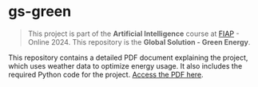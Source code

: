 # gs-green

> This project is part of the **Artificial Intelligence** course at [FIAP](https://github.com/fiap) - Online 2024. This repository is the **Global Solution - Green Energy**.

This repository contains a detailed PDF document explaining the project, which uses weather data to optimize energy usage. It also includes the required Python code for the project. [Access the PDF here](./document.pdf).
